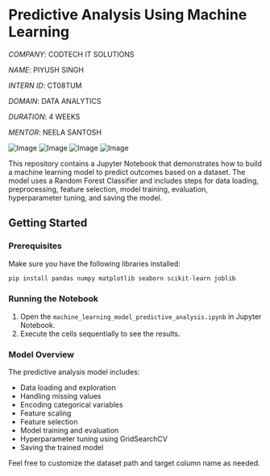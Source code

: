 # Predictive Analysis Using Machine Learning

*COMPANY*:  CODTECH IT SOLUTIONS

*NAME*:  PIYUSH SINGH

*INTERN ID*:  CT08TUM

*DOMAIN*:  DATA ANALYTICS

*DURATION*:  4 WEEKS

*MENTOR*:  NEELA SANTOSH

![Image](https://github.com/user-attachments/assets/837a20e9-a4cd-4d7d-bfa4-d7aa82d5141b)
![Image](https://github.com/user-attachments/assets/8c9c27ef-c077-4769-adb1-b396b03ff3f8)
![Image](https://github.com/user-attachments/assets/cc62d90a-016a-4f7f-97b7-259c396657fb)
![Image](https://github.com/user-attachments/assets/c515d20c-018c-460e-910e-4bfd1a36aa55)


This repository contains a Jupyter Notebook that demonstrates how to build a machine learning model to predict outcomes based on a dataset. The model uses a Random Forest Classifier and includes steps for data loading, preprocessing, feature selection, model training, evaluation, hyperparameter tuning, and saving the model.

## Getting Started

### Prerequisites
Make sure you have the following libraries installed:
```bash
pip install pandas numpy matplotlib seaborn scikit-learn joblib
```

### Running the Notebook
1. Open the `machine_learning_model_predictive_analysis.ipynb` in Jupyter Notebook.
2. Execute the cells sequentially to see the results.

### Model Overview
The predictive analysis model includes:
- Data loading and exploration
- Handling missing values
- Encoding categorical variables
- Feature scaling
- Feature selection
- Model training and evaluation
- Hyperparameter tuning using GridSearchCV
- Saving the trained model

Feel free to customize the dataset path and target column name as needed.
